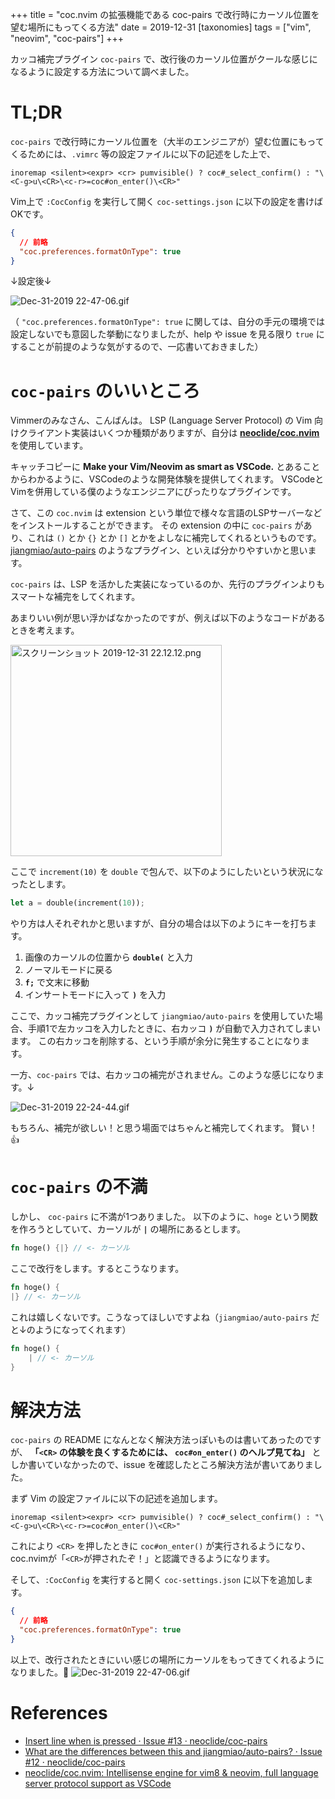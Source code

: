 +++
title = "coc.nvim の拡張機能である coc-pairs で改行時にカーソル位置を望む場所にもってくる方法"
date = 2019-12-31
[taxonomies]
tags = ["vim", "neovim", "coc-pairs"]
+++

カッコ補完プラグイン `coc-pairs` で、改行後のカーソル位置がクールな感じになるように設定する方法について調べました。

<!-- more -->

# TL;DR

`coc-pairs` で改行時にカーソル位置を（大半のエンジニアが）望む位置にもってくるためには、`.vimrc` 等の設定ファイルに以下の記述をした上で、

```vimscript:.vimrc
inoremap <silent><expr> <cr> pumvisible() ? coc#_select_confirm() : "\<C-g>u\<CR>\<c-r>=coc#on_enter()\<CR>"
```

Vim上で `:CocConfig` を実行して開く `coc-settings.json` に以下の設定を書けばOKです。

```json:coc-settings.json
{
  // 前略
  "coc.preferences.formatOnType": true
}
```

↓設定後↓

![Dec-31-2019 22-47-06.gif](https://qiita-image-store.s3.ap-northeast-1.amazonaws.com/0/151210/e08a14d8-a4a9-8ff1-f2dd-96bf5b15c429.gif)

（ `"coc.preferences.formatOnType": true` に関しては、自分の手元の環境では設定しないでも意図した挙動になりましたが、help や issue を見る限り `true` にすることが前提のような気がするので、一応書いておきました）


# `coc-pairs` のいいところ

Vimmerのみなさん、こんばんは。
LSP (Language Server Protocol) の Vim 向けクライアント実装はいくつか種類がありますが、自分は
**[neoclide/coc.nvim](https://github.com/neoclide/coc.nvim)**
を使用しています。

キャッチコピーに **Make your Vim/Neovim as smart as VSCode.** とあることからわかるように、VSCodeのような開発体験を提供してくれます。
VSCodeとVimを併用している僕のようなエンジニアにぴったりなプラグインです。

さて、この `coc.nvim` は extension という単位で様々な言語のLSPサーバーなどをインストールすることができます。
その extension の中に `coc-pairs` があり、これは `()` とか `{}` とか `[]` とかをよしなに補完してくれるというものです。
[jiangmiao/auto-pairs](https://github.com/jiangmiao/auto-pairs) のようなプラグイン、といえば分かりやすいかと思います。

`coc-pairs` は、LSP を活かした実装になっているのか、先行のプラグインよりもスマートな補完をしてくれます。

あまりいい例が思い浮かばなかったのですが、例えば以下のようなコードがあるときを考えます。

<img width="338" alt="スクリーンショット 2019-12-31 22.12.12.png" src="https://qiita-image-store.s3.ap-northeast-1.amazonaws.com/0/151210/958dce79-c8ba-f51d-5d67-80434470b43f.png">

ここで `increment(10)` を `double` で包んで、以下のようにしたいという状況になったとします。

```rust
let a = double(increment(10));
```

やり方は人それぞれかと思いますが、自分の場合は以下のようにキーを打ちます。

1. 画像のカーソルの位置から **`double(`** と入力
2. ノーマルモードに戻る
3. **`f;`** で文末に移動
4. インサートモードに入って **`)`** を入力

ここで、カッコ補完プラグインとして `jiangmiao/auto-pairs` を使用していた場合、手順1で左カッコを入力したときに、右カッコ **`)`** が自動で入力されてしまいます。
この右カッコを削除する、という手順が余分に発生することになります。

一方、`coc-pairs` では、右カッコの補完がされません。このような感じになります。↓

![Dec-31-2019 22-24-44.gif](https://qiita-image-store.s3.ap-northeast-1.amazonaws.com/0/151210/1ef2eca0-bb0c-f6cc-c5f9-f48b5c0f1f1a.gif)

もちろん、補完が欲しい！と思う場面ではちゃんと補完してくれます。
賢い！👍

# `coc-pairs` の不満

しかし、 `coc-pairs` に不満が1つありました。
以下のように、`hoge` という関数を作ろうとしていて、カーソルが **`|`** の場所にあるとします。

```rust
fn hoge() {|} // <- カーソル
```

ここで改行をします。するとこうなります。

```rust
fn hoge() {
|} // <- カーソル
```

これは嬉しくないです。こうなってほしいですよね（`jiangmiao/auto-pairs` だと↓のようになってくれます）

```rust
fn hoge() {
    | // <- カーソル
}
```

# 解決方法

`coc-pairs` の README になんとなく解決方法っぽいものは書いてあったのですが、
**「`<CR>` の体験を良くするためには、 `coc#on_enter()` のヘルプ見てね」**
としか書いていなかったので、issue を確認したところ解決方法が書いてありました。

まず Vim の設定ファイルに以下の記述を追加します。

```vim
inoremap <silent><expr> <cr> pumvisible() ? coc#_select_confirm() : "\<C-g>u\<CR>\<c-r>=coc#on_enter()\<CR>"
```

これにより `<CR>` を押したときに `coc#on_enter()` が実行されるようになり、coc.nvimが「`<CR>`が押されたぞ！」と認識できるようになります。

そして、`:CocConfig` を実行すると開く `coc-settings.json` に以下を追加します。

```json:coc-settings.json
{
  // 前略
  "coc.preferences.formatOnType": true
}
```

以上で、改行されたときにいい感じの場所にカーソルをもってきてくれるようになりました。🎉
![Dec-31-2019 22-47-06.gif](https://qiita-image-store.s3.ap-northeast-1.amazonaws.com/0/151210/194cedd8-ba9c-57e3-b097-4ae51aa2ce39.gif)


# References

- [Insert line when <CR> is pressed · Issue #13 · neoclide/coc-pairs](https://github.com/neoclide/coc-pairs/issues/13)
- [What are the differences between this and jiangmiao/auto-pairs? · Issue #12 · neoclide/coc-pairs](https://github.com/neoclide/coc-pairs/issues/12)
- [neoclide/coc.nvim: Intellisense engine for vim8 & neovim, full language server protocol support as VSCode](https://github.com/neoclide/coc.nvim)

